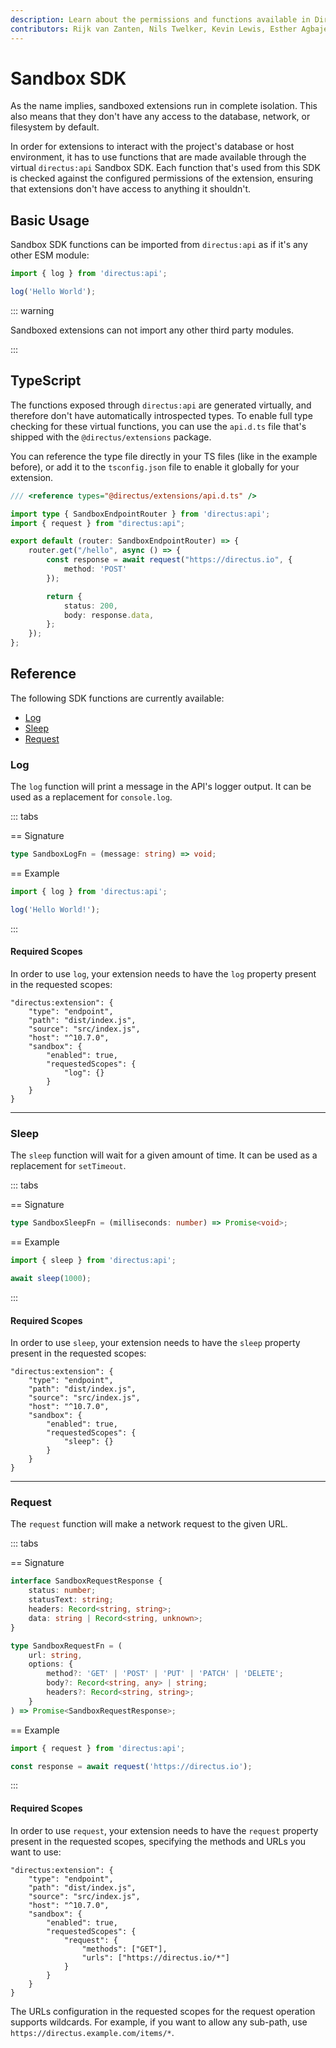 ```yaml
---
description: Learn about the permissions and functions available in Directus Secure Extensions
contributors: Rijk van Zanten, Nils Twelker, Kevin Lewis, Esther Agbaje
---
```


# Sandbox SDK

As the name implies, sandboxed extensions run in complete isolation. This also means that they don't have any access to
the database, network, or filesystem by default.

In order for extensions to interact with the project's database or host environment, it has to use functions that are
made available through the virtual `directus:api` Sandbox SDK. Each function that's used from this SDK is checked
against the configured permissions of the extension, ensuring that extensions don't have access to anything it
shouldn't.

## Basic Usage

Sandbox SDK functions can be imported from `directus:api` as if it's any other ESM module:

```js
import { log } from 'directus:api';

log('Hello World');
```

::: warning

Sandboxed extensions can not import any other third party modules.

:::

## TypeScript

The functions exposed through `directus:api` are generated virtually, and therefore don't have automatically
introspected types. To enable full type checking for these virtual functions, you can use the `api.d.ts` file that's
shipped with the `@directus/extensions` package.

You can reference the type file directly in your TS files (like in the example before), or add it to the `tsconfig.json`
file to enable it globally for your extension.

```ts
/// <reference types="@directus/extensions/api.d.ts" />

import type { SandboxEndpointRouter } from 'directus:api';
import { request } from "directus:api";

export default (router: SandboxEndpointRouter) => {
	router.get("/hello", async () => {
		const response = await request("https://directus.io", {
			method: 'POST'
		});

		return {
			status: 200,
			body: response.data,
		};
	});
};
```

## Reference

The following SDK functions are currently available:

- [Log](#log)
- [Sleep](#sleep)
- [Request](#request)

### Log

The `log` function will print a message in the API's logger output. It can be used as a replacement for `console.log`.

::: tabs

== Signature

```ts
type SandboxLogFn = (message: string) => void;
```

== Example

```js
import { log } from 'directus:api';

log('Hello World!');
```

:::

#### Required Scopes

In order to use `log`, your extension needs to have the `log` property present in the requested scopes:

```json{9}
"directus:extension": {
	"type": "endpoint",
	"path": "dist/index.js",
	"source": "src/index.js",
	"host": "^10.7.0",
	"sandbox": {
		"enabled": true,
		"requestedScopes": {
			"log": {}
		}
	}
}
```

---

### Sleep

The `sleep` function will wait for a given amount of time. It can be used as a replacement for `setTimeout`.

::: tabs

== Signature

```ts
type SandboxSleepFn = (milliseconds: number) => Promise<void>;
```

== Example

```js
import { sleep } from 'directus:api';

await sleep(1000);
```

:::

#### Required Scopes

In order to use `sleep`, your extension needs to have the `sleep` property present in the requested scopes:

```json{9}
"directus:extension": {
	"type": "endpoint",
	"path": "dist/index.js",
	"source": "src/index.js",
	"host": "^10.7.0",
	"sandbox": {
		"enabled": true,
		"requestedScopes": {
			"sleep": {}
		}
	}
}
```

---

### Request

The `request` function will make a network request to the given URL.

::: tabs

== Signature

```ts
interface SandboxRequestResponse {
	status: number;
	statusText: string;
	headers: Record<string, string>;
	data: string | Record<string, unknown>;
}

type SandboxRequestFn = (
	url: string,
	options: {
		method?: 'GET' | 'POST' | 'PUT' | 'PATCH' | 'DELETE';
		body?: Record<string, any> | string;
		headers?: Record<string, string>;
	}
) => Promise<SandboxRequestResponse>;
```

== Example

```js
import { request } from 'directus:api';

const response = await request('https://directus.io');
```

:::

#### Required Scopes

In order to use `request`, your extension needs to have the `request` property present in the requested scopes,
specifying the methods and URLs you want to use:

```json{9-12}
"directus:extension": {
	"type": "endpoint",
	"path": "dist/index.js",
	"source": "src/index.js",
	"host": "^10.7.0",
	"sandbox": {
		"enabled": true,
		"requestedScopes": {
			"request": {
				"methods": ["GET"],
				"urls": ["https://directus.io/*"]
			}
		}
	}
}
```

The URLs configuration in the requested scopes for the request operation supports wildcards. For example, if you want to
allow any sub-path, use `https://directus.example.com/items/*`.
